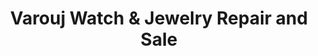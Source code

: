 ---
title: "Varouj Watch & Jewelry Repair and Sale"
url: /phoenix/varouj-watch-and-jewelry-repair-and-sale/
shop: jewelry
---